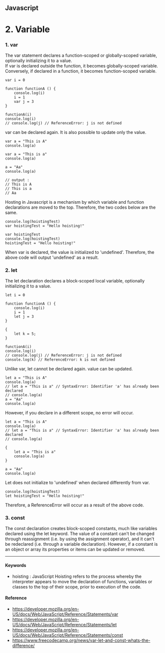 ## Javascript
# 2. Variable

### 1. var  
The var statement declares a function-scoped or globally-scoped variable, optionally initializing it to a value.  
If var is declared outside the function, it becomes globally-scoped variable. Conversely, if declared in a function, it becomes function-scoped variable.

```
var i = 0

function functionA () {
    console.log(i)
    i = 1
    var j = 3
}

functionA(i)
console.log(i)
// console.log(j) // ReferenceError: j is not defined
```

var can be declared again. It is also possible to update only the value.

```
var a = "This is A"
console.log(a)

var a = "This is a"
console.log(a)

a = "Aa"
console.log(a)

// output : 
// This is A
// This is a
// Aa
```

Hosting in Javascript is a mechanism by which variable and function declarations are moved to the top. Therefore, the two codes below are the same.
```
console.log(hoistingTest)
var hoistingTest = "Hello hoisting!"
```
```
var hoistingTest
console.log(hoistingTest)
hoistingTest = "Hello hoisting!"
```
When var is declared, the value is initialized to 'undefined'. Therefore, the above code will output 'undefined' as a result.

### 2. let  
The let declaration declares a block-scoped local variable, optionally initializing it to a value.
```
let i = 0

function functionA () {
    console.log(i)
    i = 1
    let j = 3
}

{
    let k = 5;
}

functionA(i)
console.log(i)
// console.log(j) // ReferenceError: j is not defined
console.log(k) // ReferenceError: k is not defined
```

Unlike var, let cannot be declared again. value can be updated.

```
let a = "This is A"
console.log(a)
// let a = "This is a" // SyntaxError: Identifier 'a' has already been declared
// console.log(a)
a = "Aa"
console.log(a)
```
However, if you declare in a different scope, no error will occur.
```
let a = "This is A"
console.log(a)
// let a = "This is a" // SyntaxError: Identifier 'a' has already been declared
// console.log(a)

{
    let a = "This is a"
    console.log(a)
}

a = "Aa"
console.log(a)
```

Let does not initialize to 'undefined' when declared differently from var.

```
console.log(hoistingTest)
let hoistingTest = "Hello hoisting!"
```

Therefore, a ReferenceError will occur as a result of the above code.
    
### 3. const  
The const declaration creates block-scoped constants, much like variables declared using the let keyword. The value of a constant can't be changed through reassignment (i.e. by using the assignment operator), and it can't be redeclared (i.e. through a variable declaration). However, if a constant is an object or array its properties or items can be updated or removed.

<!-- ### 2. hoisting -->

***
#### Keywords
- hoisting : JavaScript Hoisting refers to the process whereby the interpreter appears to move the declaration of functions, variables or classes to the top of their scope, prior to execution of the code.

#### Reference
- https://developer.mozilla.org/en-US/docs/Web/JavaScript/Reference/Statements/var
- https://developer.mozilla.org/en-US/docs/Web/JavaScript/Reference/Statements/let
- https://developer.mozilla.org/en-US/docs/Web/JavaScript/Reference/Statements/const
- https://www.freecodecamp.org/news/var-let-and-const-whats-the-difference/